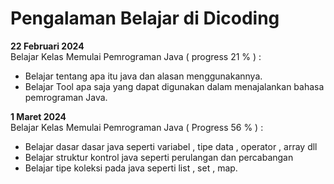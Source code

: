 # Pengalaman Belajar di Dicoding

**22 Februari 2024**  
Belajar Kelas Memulai Pemrograman Java ( progress 21 % ) :
- Belajar tentang apa itu java dan alasan menggunakannya.
- Belajar Tool apa saja yang dapat digunakan dalam menajalankan bahasa pemrograman Java.


**1 Maret 2024**  
Belajar Kelas Memulai Pemrograman Java ( Progress 56 % ) :
- Belajar dasar dasar java seperti variabel , tipe data , operator , array dll
- Belajar struktur kontrol java seperti perulangan dan percabangan  
- Belajar tipe koleksi pada java seperti list , set , map.
